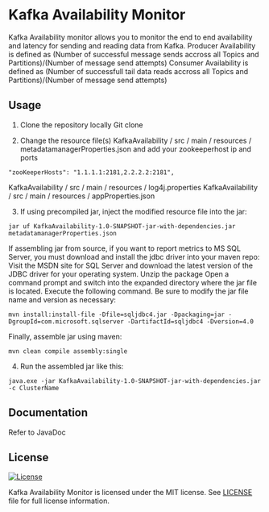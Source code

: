 <h1>Kafka Availability Monitor </h1>

Kafka Availability monitor allows you to monitor the end to end availability and latency for sending and reading data from Kafka.
Producer Availability is defined as (Number of successful message sends accross all Topics and Partitions)/(Number of message send attempts)
Consumer Availability is defined as (Number of successfull tail data reads accross all Topics and Partitions)/(Number of message send attempts)

## Usage
1. Clone the repository locally
Git clone

2. Change the resource file(s)
KafkaAvailability / src / main / resources / metadatamanagerProperties.json and add your zookeeperhost ip and ports
```
"zooKeeperHosts": "1.1.1.1:2181,2.2.2.2:2181",
```
KafkaAvailability / src / main / resources / log4j.properties
KafkaAvailability / src / main / resources / appProperties.json

3. If using precompiled jar, inject the modified resource file into the jar:
```
jar uf KafkaAvailability-1.0-SNAPSHOT-jar-with-dependencies.jar metadatamanagerProperties.json
```
If assembling jar from source, if you want to report metrics to MS SQL Server, you must download and install the jdbc driver into your maven repo:
Visit the MSDN site for SQL Server and download the latest version of the JDBC driver for your operating system.
Unzip the package
Open a command prompt and switch into the expanded directory where the jar file is located.
Execute the following command. Be sure to modify the jar file name and version as necessary:
```
mvn install:install-file -Dfile=sqljdbc4.jar -Dpackaging=jar -DgroupId=com.microsoft.sqlserver -DartifactId=sqljdbc4 -Dversion=4.0
```
Finally, assemble jar using maven:
```
mvn clean compile assembly:single
```

4. Run the assembled jar like this:
```
java.exe -jar KafkaAvailability-1.0-SNAPSHOT-jar-with-dependencies.jar -c ClusterName
```



## Documentation

Refer to JavaDoc

## License

[![License](https://img.shields.io/badge/license-MIT-blue.svg?style=plastic)](https://github.com/Microsoft/SparkCLR/blob/master/LICENSE.txt)

Kafka Availability Monitor is licensed under the MIT license. See [LICENSE](LICENSE) file for full license information.
